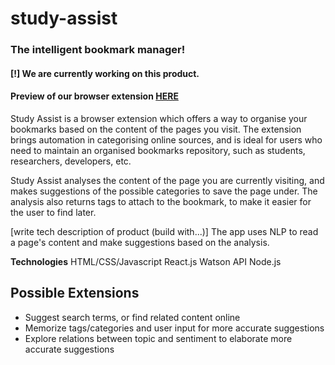 # study-assist

### The intelligent bookmark manager!

#### [!] We are currently working on this product.

#### **Preview of our browser extension [HERE](https://study-assist.now.sh/)**

Study Assist is a browser extension which offers a way to organise your bookmarks based on the content of the pages you visit.
The extension brings automation in categorising online sources, and is ideal for users who need to maintain an organised bookmarks repository, such as students, researchers, developers, etc.

Study Assist analyses the content of the page you are currently visiting, and makes suggestions of the possible categories to save the page under.
The analysis also returns tags to attach to the bookmark, to make it easier for the user to find later.

[write tech description of product (build with...)]
The app uses NLP to read a page's content and make suggestions based on the analysis. 

**Technologies**
HTML/CSS/Javascript
React.js
Watson API
Node.js

## Possible Extensions

- Suggest search terms, or find related content online
- Memorize tags/categories and user input for more accurate suggestions
- Explore relations between topic and sentiment to elaborate more accurate suggestions

